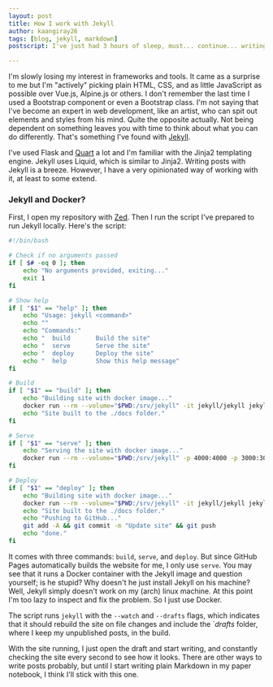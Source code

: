 ```yaml
---
layout: post
title: How I work with Jekyll
author: kaangiray26
tags: [blog, jekyll, markdown]
postscript: I've just had 3 hours of sleep, must... continue... writing...

---
```

I'm slowly losing my interest in frameworks and tools. It came as a surprise to me but I'm "actively" picking plain HTML, CSS, and as little JavaScript as possible over Vue.js, Alpine.js or others. I don't remember the last time I used a Bootstrap component or even a Bootstrap class. I'm not saying that I've become an expert in web development, like an artist, who can spit out elements and styles from his mind. Quite the opposite actually. Not being dependent on something leaves you with time to think about what you can do differently. That's something I've found with [Jekyll](https://jekyllrb.com/).

I've used Flask and [Quart](https://quart.palletsprojects.com/en/latest/) a lot and I'm familiar with the Jinja2 templating engine. Jekyll uses Liquid, which is similar to Jinja2. Writing posts with Jekyll is a breeze. However, I have a very opinionated way of working with it, at least to some extend.

### Jekyll and Docker?
First, I open my repository with [Zed](https://zed.dev/). Then I run the script I've prepared to run Jekyll locally. Here's the script:

```bash
#!/bin/bash

# Check if no arguments passed
if [ $# -eq 0 ]; then
    echo "No arguments provided, exiting..."
    exit 1
fi

# Show help
if [ "$1" == "help" ]; then
    echo "Usage: jekyll <command>"
    echo ""
    echo "Commands:"
    echo "  build       Build the site"
    echo "  serve       Serve the site"
    echo "  deploy      Deploy the site"
    echo "  help        Show this help message"
fi

# Build
if [ "$1" == "build" ]; then
    echo "Building site with docker image..."
    docker run --rm --volume="$PWD:/srv/jekyll" -it jekyll/jekyll jekyll build -d docs
    echo "Site built to the ./docs folder."
fi

# Serve
if [ "$1" == "serve" ]; then
    echo "Serving the site with docker image..."
    docker run --rm --volume="$PWD:/srv/jekyll" -p 4000:4000 -p 3000:3000 -it jekyll/jekyll sh -c "bundle install ; echo '==> ignoring any errors ʅʕ•ᴥ•ʔʃ' ; jekyll serve --livereload --watch --drafts --livereload-port 3000"
fi

# Deploy
if [ "$1" == "deploy" ]; then
    echo "Building site with docker image..."
    docker run --rm --volume="$PWD:/srv/jekyll" -it jekyll/jekyll jekyll build -d docs
    echo "Site built to the ./docs folder."
    echo "Pushing to GitHub..."
    git add -A && git commit -m "Update site" && git push
    echo "done."
fi
```

It comes with three commands: `build`, `serve`, and `deploy`. But since GitHub Pages automatically builds the website for me, I only use `serve`. You may see that it runs a Docker container with the Jekyll image and question yourself; is he stupid? Why doesn't he just install Jekyll on his machine? Well, Jekyll simply doesn't work on my (arch) linux machine. At this point I'm too lazy to inspect and fix the problem. So I just use Docker.

The script runs `jekyll` with the `--watch` and `--drafts` flags, which indicates that it should rebuild the site on file changes and include the `_drafts_ folder, where I keep my unpublished posts, in the build.

With the site running, I just open the draft and start writing, and constantly checking the site every second to see how it looks. There are other ways to write posts probably, but until I start writing plain Markdown in my paper notebook, I think I'll stick with this one.
